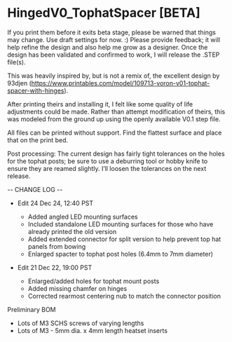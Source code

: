 # HingedV0_TophatSpacer [BETA]

If you print them before it exits beta stage, please be warned that things may change. Use draft settings for now. :) Please provide feedback; it will help refine the design and also help me grow as a designer. Once the design has been validated and confirmed to work, I will release the .STEP file(s).

This was heavily inspired by, but is not a remix of, the excellent design by 93djen (https://www.printables.com/model/109713-voron-v01-tophat-spacer-with-hinges).


After printing theirs and installing it, I felt like some quality of life adjustments could be made. Rather than attempt modification of theirs, this was modeled from the ground up using the openly available V0.1 step file. 

 

All files can be printed without support. Find the flattest surface and place that on the print bed.

 
Post processing: The current design has fairly tight tolerances on the holes for the tophat posts; be sure to use a deburring tool or hobby knife to ensure they are reamed slightly. I’ll loosen the tolerances on the next release. 


-- CHANGE LOG --

- Edit 24 Dec 24, 12:40 PST
  - Added angled LED mounting surfaces
  - Included standalone LED mounting surfaces for those who have already printed the old version
  - Added extended connector for split version to help prevent top hat panels from bowing
  - Enlarged spacter to tophat post holes (6.4mm to 7mm diameter)

- Edit 21 Dec 22, 19:00 PST
  - Enlarged/added holes for tophat mount posts
  - Added missing chamfer on hinges
  - Corrected rearmost centering nub to match the connector position
 

Preliminary BOM
- Lots of M3 SCHS screws of varying lengths
- Lots of M3 - 5mm dia. x 4mm length heatset inserts
